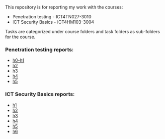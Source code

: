 This repository is for reporting my work with the courses:

- Penetration testing - ICT4TN027-3010
- ICT Security Basics - ICT4HM103-3004

Tasks are categorized under course folders and task folders as sub-folders for the course.

### Penetration testing reports:

+ [h0-h1](/Penetration%20Testing/h0-h1/h0-h1.md)
+ [h2](/Penetration%20Testing/h2/h2.md)
+ [h3](/Penetration%20Testing/h3/h3.md)
+ [h4](/Penetration%20Testing/h4/h4.md)
+ [h5](/Penetration%20Testing/h5/h5.md)
### ICT Security Basics reports:

+ [h1](/ICT%20Security%20Basics/h1/h1.md)
+ [h2](/ICT%20Security%20Basics/h2/h2.md)
+ [h3](/ICT%20Security%20Basics/h3/h3.md)
+ [h4](/ICT%20Security%20Basics/h4/h4.md)
+ [h5](/ICT%20Security%20Basics/h5/h5.md)
+ [h6](/ICT%20Security%20Basics/h6/h6.md)